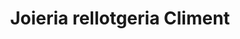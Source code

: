 ---
title: "Joieria rellotgeria Climent"
url: /gironella/joieria-rellotgeria-climent/
shop: Schmuck
---